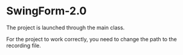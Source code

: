 # SwingForm-2.0


The project is launched through the main class.

For the project to work correctly, you need to change the path to the recording file.
